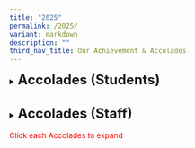 ```yaml
---
title: "2025"
permalink: /2025/
variant: markdown
description: ""
third_nav_title: Our Achievement & Accolades
---
```

<details><summary><span style="font-size: 18pt;"><b>Accolades (Students)</b></span></summary>
<h5>National School Games</h5>
<span style="font-size: 10pt;"><b>NSG Taekwondo</b><br>
<span style="color:blue;">•</span>Junior Division (Girls) Poomsae Individual Red 1 <i>(5th Position)</i><br>
-Lam Shi Yuan Giuliana Star, 5-Respect<br>
<span style="color:blue;">•</span>Junior Division (Boys)Poomsae Individual White 9 <i>(3rd Position)</i><br>
-Wang Siyang, 1-Excellence<br><br>
<b>NSG Wushu</b><br>
<span style="color:blue;">•</span>Junior Division (Boys) 4-Duan Cudgel <i>(32nd Position)</i><br>
-Huan Zizhou, 5-Respect<br>
<span style="color:blue;">•</span>Senior Division (Boys) 1st International Spear <i>(8th Position)</i><br>
-Wang Zhuang Yu, 6-Integrity<br>
<span style="color:blue;">•</span>Senior Division (Girls) 42-style Taijiquan <i>(3rd Position)</i><br>
-Charlayne Chiang, 6-Excellence<br>
<span style="color:blue;">•</span>Senior Division (Girls)42-style Taijijian <i>(2nd Position)</i><br>
-Charlayne Chiang, 6-Excellence<br>
<span style="color:blue;">•</span>Senior Division (Girls) 1st International Spear <i>(4th Position)</i><br>
-Charlayne Chiang, 6-Excellence<br><br>
<b>Football</b><br>
<span style="color:blue;">•</span>Keisuke Honda 4v4 Singapore Cup 2025 <i>(9th Position)</i><br>
-Irfan Aqeel Bin Mohamad Zamre, 5-Confidence<br>
-Muhammad Nur Faisal Aqil Bin Abdullah, 5-Diligence<br>
-Rayyan Rafael De Guzman, 5-Diligence<br>
-Velmurugan Vishwa, 5-Perseverance<br>
-Chua Rong En, 5-Respect
-Muhamad Danial Bin Muhamad Azam, 5-Respect<br>


	
	
<h5>Visual-Spatial Mathlympics 2025</h5>
<span style="font-size: 10pt;">
<span style="color:blue;">•</span><b>Gold Award</b><br>
-Liu Boting, 6-Respect<br>
-Liu Chang, 6-Diligence<br>
<span style="font-size: 10pt;">
<span style="color:blue;">•</span><b>Silver Award</b><br>
-Zhang Zicheng, 6-Respect<br>
<span style="font-size: 10pt;">
<span style="color:blue;">•</span><b>Bronze Award</b><br>
-Xu Xiuhan, 6-Respect<br>
-Ilamurugu Subramanian Saidhakshin, 6-Respect<br>
-Wong Pin Zhe, 6-Respect<br>
-Zhou Luohan, 6-Respect<br>
-Teo Wei Yun, Phoebe, 6-Diligence<br>
-Lee Shu En, 6-Diligence<br>

<h5>National Mathematical Olympiad of Singapore (NMOS) 2025</h5>
<span style="font-size: 10pt;">
<span style="color:blue;">•</span><b>Silver Award</b><br>
-Yang Zihui, 5-Perseverance<br>
<span style="font-size: 10pt;">
<span style="color:blue;">•</span><b>Bronze Award</b><br>
- Li Weilin, 5-Respect<br>
-Huan Zizhou, 5-Respect<br>
-Chloe Lin Keyi, 5-Respect<br>
-Ng Jia Jun, 5-Confidence<br>
-Ji Zirui, 5-Perseverance<br>
<span style="font-size: 10pt;">
<span style="color:blue;">•</span><b>Honourable Mention</b><br>
-Kang Chern Xin, 5-Perseverance<br>
-Li Jiahui, 5-Respect<br>
-Lukas Lim Tian You, 5-Respect<br>
-Krshna Kumar, 5-Perseverance<br>
-Loke De Jie Keith, 5-Respect<br>
-Ong Chun Khai, 5-Perseverance<br>
-Loh Yi Kai, Jared, 5-Perseverance<br>
-Low Jia En Luis, 5-Respect<br>
-Teo Yu Rui, Joan, 5-Respect<br>
-Xio Shengbo Lui, 5-Respect<br>
-Ang Zi Ye, 5-Perseverance<br>
-Kaylee Koh Kai Li,5 Diligence<br>
-Lai Tian Fu, 5-Respect<br>
-Leong Yi Fang, 5-Perseverance<br>
-Lim Le Xuan, 5-Perseverance<br>
-Lim Ming Yang, 5-Perseverance<br>
-Nalaparaju Bhavyatha, 5-Respect<br>
	
<h5>Singapore Primary Science Olympiad (SPSO) held by NUS High School</h5>
<span style="font-size: 10pt;">
<span style="color:blue;">•</span><b>Silver Award</b><br>
-Huan Zizhou, 5-Respect<br>	
<span style="color:blue;">•</span><b>Bronze Award</b><br>
-Ipshita Wani, 5-Perseverance<br>
-Ji Zirui, 5-Perseverance<br>
<span style="color:blue;">•</span><b>Merit Award</b><br>
-Arissa Chong Jal Xuani, 5-Respect<br>
-Ethan Navin Zhang, 5-Respect<br>
-Jovelle Quek Qianzi, 5-Respect<br>
-Koh Yu Cheng, 5-Respect<br>
-Li Weilin, 5-Respect<br>
-Loke De Jie Keith, 5-Respect<br>
-Nalaparaju Bhavyatha, 5-Respect<br>
-Teo Yurui Joan, 5-Respect<br>
-Lau Boon Kai, 5-Perseverance<br>
-Rajith Siyona, 5-Perseverance<br>
-Yang Zihui, 5-Perseverance</span><br>	
<h5>Singapore Youth Festival (SYF) 2025 Art Exhibition</h5>
<span style="font-size: 10pt;">
<span style="color:blue;">•</span><b>Our students created the art piece 'Small Sculptures, Grand Ideas' and received a Certificate of Recognition for their outstanding artwork in the SYF 2025 Art Exhibition. Their submission was selected for the onsite exhibition, showcasing exemplary works from schools across Singapore.</b><br>
-Anis Natasya Binte Azmi, 5-Excellence<br>
-Arissa Low En Ling, 6-Diligence<br>
-Ashlynn Teo Enqi, 6-Integrity<br>
-Jiang Yumeng, 6-Respect<br>
-Nur Falisha Binte Shazellie, 5-Diligence<br>
-Nur Qadriyah Binte Muhammad Hazwan, 5-Excellence<br>
-Ong Xiang Ting Ashlee, 6-Diligence<br>
-Nurin Jazlina Binte Abdul Rahman, 5-Confidence<br>
-Raanya Binte Mohd Radzeman, 5-Confidence<br>
-Yeo En Qi, Jerlyn, 6-Diligence<br><br>
<i>Click <a style="text-decoration: none" href="https://www.lakesidepri.moe.edu.sg/syf-2025/">here</a> to learn more about our achievements</i></span><br>
<h5>Malay Language Competition: Lensa Si Cilik</h5>
<span style="font-size: 10pt;">
<span style="color:blue;">•</span><b>Gold Award</b><br>
-Shana D/O Siva, 4-Perseverance<br>
-Shayaan Haqqi Bin Shafiq, 4-Diligence<br>
-Danial Hakim Bin Sohaimi, 4-Diligence<br>
-Hanna Nayra Maryssa Binte Muhd Razif, 4-Diligence<br><br>
<i>Click <a style="text-decoration: none" href="https://www.lakesidepri.moe.edu.sg/lensa-si-cilik/">here</a> to learn more about our achievements</i></span><br>
<h5>Malay Storytelling Competition: Peraduan Saya Boleh Bercerita 2025</h5>
<span style="font-size: 10pt;">
<span style="color:blue;">•</span><b>Category A - Gold Awards</b><br>
-Nur Alysha Binte Muhammad Adnan <br>
-Sven Riz Lager<br>
-Durrah Sofia Binti Juraimi<br>
<span style="color:blue;">•</span><b>Category B - Gold Awards</b><br>
-Rakin Anaqi Bin Juraimi<br>
-Afif Khalil Bin Muhammad Khairul<br>
<span style="color:blue;">•</span><b>Category B - Silver Awards</b><br>	
-Nur Arissa Sofia Binte Mohamed Razil<br>
-Sofea Eryna Binte Eddy Aizat<br>
-Shayaan Haqqi Bin Shafiq<br>
-Shana D/O Siva<br>
<span style="color:blue;">•</span><b>Category B - Bronze Awards</b><br>	
-Ayla Faiha Binte Muhammad Khairul Fitri<br>	
-Nayla Aleena Binte Muhammad Faiz<br>	
-Marsya Binte Muhammad Nazrul<br>	
-Hanna Nayra Maryssa Binte Muhammad Razif Ariff<br>	
-Farieza Izzati Binte Mohamad Fazle<br>
<span style="color:blue;">•</span><b>Category C - Gold Awards</b><br>	
-Arissa Nurhumaira Binte Muhammad Haris<br>
-Safiyyah Izzraina Binte Mohamed Ismail<br>
<span style="color:blue;">•</span><b>Category C - Silver Awards</b><br>	
-Nur Insyirah Binte Norkhisham<br>
<span style="color:blue;">•</span><b>Category C - Bronze Awards</b><br>	
-Nur Alysha Zahra Binte Mohamed Razil<br>
-Nausheen Raihana Binte Muhammad Ridwan</span><br>	
<h5>The 29th National Primary Schools On-the-Spot Chinese Creative Essay Writing Competition</h5>
<span style="font-size: 10pt;">
<span style="color:blue;">•</span><b>Outstanding Awards</b><br>
-Li Jiahui - 5 Respect <br>
<span style="color:blue;">•</span><b>Honourable Awards</b><br>
-Yu Jin Xuan - 4 Excellence </span><br>
<h5>Green Schools @ South West CDC</h5>
<span style="font-size: 10pt;">
<span style="color:blue;">•</span><b>3 Stars Award</b><br>
-Lakeside Primary School was awarded 3 Stars in the Green Schools @ South West 2024 programme on 25 January 2025. Organized by the South West CDC, this programme recognizes the school’s efforts in educating and instilling environmental responsibility in students throughout 2024. This marks our second consecutive year of achieving this recognition.<br><br>
<i>Click <a style="text-decoration: none" href="https://www.lakesidepri.moe.edu.sg/green-schools-south-west-cdc-3-star-award/">here</a> to learn more about our achievements</i></span><br>


</span></span></span></span></span></span></span></details>

<br>

<details><summary><span style="font-size: 18pt;"><b>Accolades (Staff)</b></span></summary>
<h5>2025 MOE Innergy Award Winners</h5>		
This year, the Ministry of Education (MOE) is recognising 234 award winners from
across HQ, Schools, and Statutory Boards who have developed and implemented
innovative solutions to improve teaching and learning and/or work processes. We are
incredibly proud to be counted among them, having secured a Silver Award for our
work.<br><br>
<b>Project Title</b>: Streamlining Educational Administration: Automated Workflow Solutions
for Efficiency at Lakeside Primary School<br>
<b>Award Type</b>: Silver<br>
<b>Project Category</b>: Work Processes<br>
<b>Area of Focus</b>: Information Technology<br>
<h5>MOE Service Excellence Award (MSEA) 2025 Winners</h5>	
The MSEA recognises MOE staff who are passionate in their service delivery,
consistently serve internal and external customers with C.A.R.E. (Courtesy,
Accessibility, Responsiveness and Effectiveness), and inspire their colleagues to do
likewise.<br><br>
<span style="font-size: 10pt;">
<span style="color:blue;">•</span> <b>Gold and Platinum Award:</b><br>
-Mrs Casren Aw<br>
<span style="color:blue;">•</span> <b>Gold Award:</b><br>
-Mrs Ain Lager<br>
-Ms Linda Lee<br>
-Mr Li Shifang<br>
-Ms Lim Hsiao Qing<br>
-Mrs Charmaine Tan<br>
-Ms Eugenia Lim<br>
-Mdm Nurwani Yacob<br>
-Mrs Vijay<br>
-Mdm Samsinar Mohamad<br>
-Mdm Tjhaij Kim Njoen<br>
-Mrs Angeline Tang<br>
<span style="color:blue;">•</span> <b>Silver Award:</b><br>
-Mdm Callie Yu<br>
-Ms Audrey Cheong<br>
-Mdm Chua Lim Peng<br>
-Mrs Wong Sushan<br>
-Ms Corinna Lam<br>
-Mdm Foo Mei Mei<br>
-Ms J’me Ong<br>
-Ms Kendis Poh<br>
-Mr Koh Yong Keong<br>
-Ms Law Ai Ning<br>
-Ms Lee Jiajin<br>
-Mrs Florence Kong<br>
-Mrs Lim Siew Pei<br>
-Ms Hilda Tan<br></span>
<h5>MOE Long Service Awards 2025</h5>
<span style="font-size: 10pt;">
<span style="color:blue;">•</span> <b>5 Years MOE Long Service Award:</b><br>
- Mr Koh Yong Keong <br>
- Mrs Genelle Ng<br>
- Ms Ng Min Yi <br>
<span style="color:blue;">•</span> <b>10 Years MOE Long Service Award:</b><br>
- Ms Law Ai Ning <br>
- Mrs Wee Mei Ling <br>
- Mr Mohd Shaan Bin Mohammad Shafie<br>
<span style="color:blue;">•</span> <b>15 Years MOE Long Service Award:</b><br>
- Mdm Haliah Binte Ibrahim <br>
- Mdm Janice Lim Qiu Yin<br>
- Nur Ain Binte Mohamed Amin <br>
- Mdm Nur Nazihah binte Razali <br>
- Mr Omar bin Yusop <br>
- Ms Stephanie Ong Si Yong<br>
- Mdm Sabariah binte Mohd Zin<br>
- Ms Siti An-Nisa Binte Hambali<br>
- Mdm Siti Nadzirah Binte Ajis<br>
- Mr Terence Tay Jia Ming<br>
- Mdm Vijayalakshmi Sasikumar<br> 
<span style="color:blue;">•</span> <b>20 Years MOE Long Service Award:</b><br>
- Mr Chan Kok Hong<br>
- Mdm Quay Lay Nah <br>
- Mdm Sharinah Ahmad<br>
- Ms Tan Hui Ping<br>
<span style="color:blue;">•</span> <b>25 Years MOE Long Service Award:</b><br>
- Mdm Loh Foong Leng <br>
- Mrs Susan Kwan<br>
<span style="color:blue;">•</span> <b>30 Years MOE Long Service Award:</b><br>
- Mdm Marini Bte Mahmood <br>
<span style="color:blue;">•</span> <b>35 Years MOE Long Service Award:</b><br>
- Mdm Nur Liza Bte Sudin<br>
- Ms Zurina Bte Main<br></span>
	
</details>
<br><span style="font-size: 10pt;color:red;">Click each Accolades to expand</span>